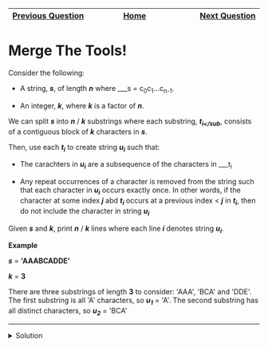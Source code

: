 | <img width=1000>[Previous Question](https://github.com/Kevin-Lago/python-hackerrank-solutions/tree/main/src/strings/the_minion_game)</img> | <img width=1000>[Home](https://github.com/Kevin-Lago/python-hackerrank-solutions)</img> | <img width=1000>[Next Question](https://github.com/Kevin-Lago/python-hackerrank-solutions/tree/main/src/sets/introduction_to_sets)</img> |
|:---|:---:|---:|

# Merge The Tools!

Consider the following:

- A string, ___s___, of length ___n___ where ___s = c<sub>0</sub>c<sub>1</sub>...c<sub>n-1</sub>.

- An integer, ___k___, where ___k___ is a factor of ___n___.

We can split ___s___ into ___n___ / ___k___ substrings where each substring, ___t<sub>i</sub___, consists of a contiguous block of ___k___ characters in ___s___.

Then, use each ___t<sub>i</sub>___ to create string ___u<sub>i</sub>___ such that:

- The carachters in ___u<sub>i</sub>___ are a subsequence of the characters in ___t<sub>i</sub>

- Any repeat occurrences of a character is removed from the string such that each character in ___u<sub>i</sub>___ occurs exactly once. In other words, if the character at some index ___j___ abd ___t<sub>i</sub>___ occurs at a previous index < ___j___ in ___t<sub>i</sub>___, then do not include the character in string ___u<sub>i</sub>___

Given ___s___ and ___k___, print ___n___ / ___k___ lines where each line ___i___ denotes string ___u<sub>i</sub>___.

__Example__

___s___ = __'AAABCADDE'__

___k___ = __3__

There are three substrings of length __3__ to consider: 'AAA', 'BCA' and 'DDE'. The first substring is all 'A' characters, so ___u<sub>1</sub>___ = 'A'. The second substring has all distinct characters, so ___u<sub>2</sub>___ = 'BCA'

---

<details><summary>Solution</summary>
    
```python

```
</details>

